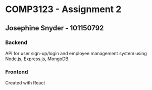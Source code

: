# COMP3123 - Assignment 2
## Josephine Snyder - 101150792 

### Backend
API for user sign-up/login and employee management system 
using Node.js, Express.js, MongoDB.

### Frontend
Created with React